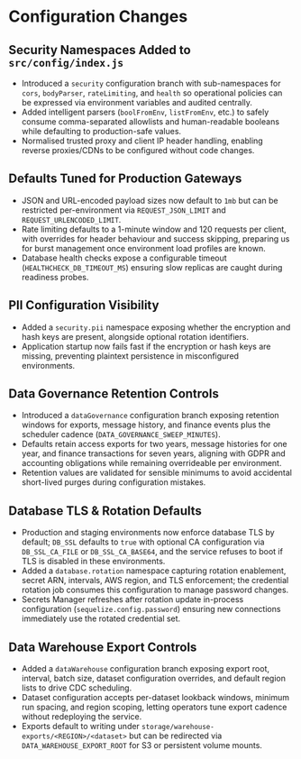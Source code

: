 # Configuration Changes

## Security Namespaces Added to `src/config/index.js`
- Introduced a `security` configuration branch with sub-namespaces for `cors`, `bodyParser`, `rateLimiting`, and `health` so operational policies can be expressed via environment variables and audited centrally.
- Added intelligent parsers (`boolFromEnv`, `listFromEnv`, etc.) to safely consume comma-separated allowlists and human-readable booleans while defaulting to production-safe values.
- Normalised trusted proxy and client IP header handling, enabling reverse proxies/CDNs to be configured without code changes.

## Defaults Tuned for Production Gateways
- JSON and URL-encoded payload sizes now default to `1mb` but can be restricted per-environment via `REQUEST_JSON_LIMIT` and `REQUEST_URLENCODED_LIMIT`.
- Rate limiting defaults to a 1-minute window and 120 requests per client, with overrides for header behaviour and success skipping, preparing us for burst management once environment load profiles are known.
- Database health checks expose a configurable timeout (`HEALTHCHECK_DB_TIMEOUT_MS`) ensuring slow replicas are caught during readiness probes.

## PII Configuration Visibility
- Added a `security.pii` namespace exposing whether the encryption and hash keys are present, alongside optional rotation identifiers.
- Application startup now fails fast if the encryption or hash keys are missing, preventing plaintext persistence in misconfigured environments.

## Data Governance Retention Controls
- Introduced a `dataGovernance` configuration branch exposing retention windows for exports, message history, and finance events plus the scheduler cadence (`DATA_GOVERNANCE_SWEEP_MINUTES`).
- Defaults retain access exports for two years, message histories for one year, and finance transactions for seven years, aligning with GDPR and accounting obligations while remaining overrideable per environment.
- Retention values are validated for sensible minimums to avoid accidental short-lived purges during configuration mistakes.

## Database TLS & Rotation Defaults
- Production and staging environments now enforce database TLS by default; `DB_SSL` defaults to `true` with optional CA configuration via `DB_SSL_CA_FILE` or `DB_SSL_CA_BASE64`, and the service refuses to boot if TLS is disabled in these environments.
- Added a `database.rotation` namespace capturing rotation enablement, secret ARN, intervals, AWS region, and TLS enforcement; the credential rotation job consumes this configuration to manage password changes.
- Secrets Manager refreshes after rotation update in-process configuration (`sequelize.config.password`) ensuring new connections immediately use the rotated credential set.

## Data Warehouse Export Controls
- Added a `dataWarehouse` configuration branch exposing export root, interval, batch size, dataset configuration overrides, and default region lists to drive CDC scheduling.
- Dataset configuration accepts per-dataset lookback windows, minimum run spacing, and region scoping, letting operators tune export cadence without redeploying the service.
- Exports default to writing under `storage/warehouse-exports/<REGION>/<dataset>` but can be redirected via `DATA_WAREHOUSE_EXPORT_ROOT` for S3 or persistent volume mounts.
